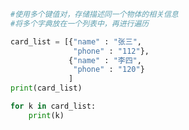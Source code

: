 
<BlogInfo id="964" title="13.字典的应用场景" author="白日梦想猿" pv=0 read_times=0 pre_cost_time="0分11秒" category="高级变量类型" tag_list="['高级变量类型']" create_time="2020.02.11 10:34:43" update_time="2020.02.11 10:40:59" />

```python
#使用多个键值对，存储描述同一个物体的相关信息
#将多个字典放在一个列表中，再进行遍历

card_list = [{"name" : "张三",
              "phone" : "112"},
             {"name" : "李四",
              "phone" : "120"}
             ]
print(card_list)

for k in card_list:
    print(k)
```
